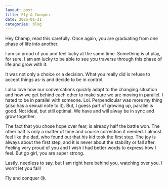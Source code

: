 ```yaml
---
layout: post
title: Fly & Conquer
date: 2025-01-21
categories: blog
---
```


Hey Champ, read this carefully. Once again, you are graduating from one phase of life into another.

I am so proud of you and feel lucky at the same time. Something is at play, for sure. I am am lucky to be able to see you traverse through this phase of life and grow with it.

It was not only a choice or a decision. What you really did is refuse to accept things as-is and decide to be in control.

I also love how our conversations quickly adapt to the changing situation and how we get behind each other to make sure we are moving in parallel. I hated to be in parallel with someone. Lol. Perpendicular was more my thing (also has a sexual note to it). But, I guess part of growing up, parallel is good. Not ideal, but still optimal. We have and will alway be in sync and grow together.

The fact that you chose hope over fear, is already half the battle won. The other half is only a matter of time and course correction if needed. I almost feel like the dad, who found out that his kid took the first step. The joy is always about the first step, and it is never about the stability or fall after. Feeling very proud of you and I wish I had better words to express how I feel. But go girl, you are super strong.

Lastly, needless to say, but I am right here behind you, watching over you. I won't let you fall!

Fly and conquer 😘.
